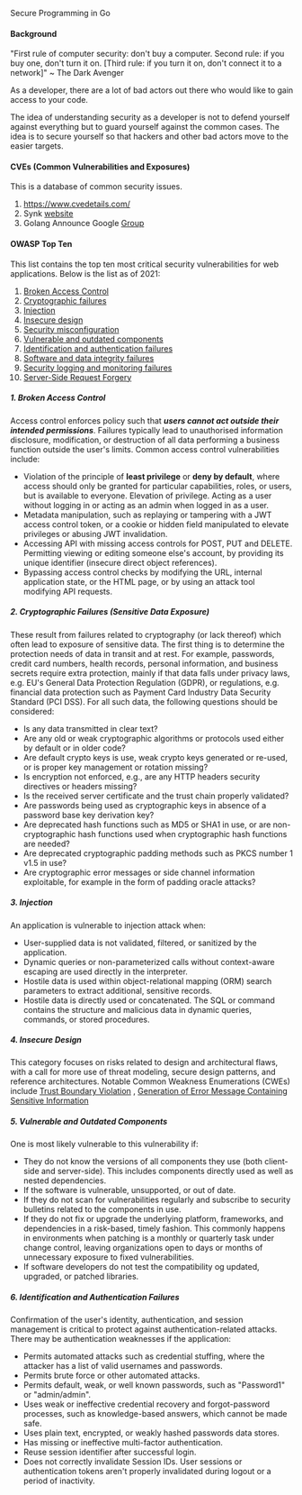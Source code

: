 Secure Programming in Go

#### Background

"First rule of computer security: don't buy a computer. Second rule: if you buy one, don't turn it
on. [Third rule: if you turn it on, don't connect it to a network]" ~ The Dark Avenger

As a developer, there are a lot of bad actors out there who would like to gain access to your code.

The idea of understanding security as a developer is not to defend yourself against everything but to guard yourself
against the common cases. The idea is to secure yourself so that hackers and other bad actors move to the easier
targets.

#### CVEs (Common Vulnerabilities and Exposures)

This is a database of common security issues.

1. https://www.cvedetails.com/
2. Synk [website](https://snyk.io/blog/go-security-cheatsheet-for-go-developers/)
3. Golang Announce Google [Group](https://groups.google.com/g/golang-announce)

#### OWASP Top Ten

This list contains the top ten most critical security vulnerabilities for web applications. Below is the list as of
2021:

1. [Broken Access Control](https://owasp.org/Top10/A01_2021-Broken_Access_Control/)
2. [Cryptographic failures](https://owasp.org/Top10/A02_2021-Cryptographic_Failures/)
3. [Injection](https://owasp.org/Top10/A03_2021-Injection/)
4. [Insecure design](https://owasp.org/Top10/A04_2021-Insecure_Design/)
5. [Security misconfiguration](https://owasp.org/Top10/A05_2021-Security_Misconfiguration/)
6. [Vulnerable and outdated components](https://owasp.org/Top10/A06_2021-Vulnerable_and_Outdated_Components/)
7. [Identification and authentication failures](https://owasp.org/Top10/A07_2021-Identification_and_Authentication_Failures/)
8. [Software and data integrity failures](https://owasp.org/Top10/A08_2021-Software_and_Data_Integrity_Failures/)
9. [Security logging and monitoring failures](https://owasp.org/Top10/A09_2021-Security_Logging_and_Monitoring_Failures/)
10. [Server-Side Request Forgery](https://owasp.org/Top10/A10_2021-Server-Side_Request_Forgery_%28SSRF%29/)

##### 1. Broken Access Control

Access control enforces policy such that **_users cannot act outside their intended permissions_**. Failures typically
lead to unauthorised information disclosure, modification, or destruction of all data performing a business function
outside the user's limits. Common access control vulnerabilities include:

* Violation of the principle of **least privilege** or **deny by default**, where access should only be granted for
  particular capabilities, roles, or users, but is available to everyone. Elevation of privilege. Acting as a user
  without logging in or acting as an admin when logged in as a user.
* Metadata manipulation, such as replaying or tampering with a JWT access control token, or a cookie or hidden field
  manipulated to elevate privileges or abusing JWT invalidation.
* Accessing API with missing access controls for POST, PUT and DELETE. Permitting viewing or editing someone else's
  account, by providing its unique identifier (insecure direct object references).
* Bypassing access control checks by modifying the URL, internal application state, or the HTML page, or by using an
  attack tool modifying API requests.

##### 2. Cryptographic Failures (Sensitive Data Exposure)

These result from failures related to cryptography (or lack thereof) which often lead to exposure of sensitive data. The
first thing is to determine the protection needs of data in transit and at rest. For example, passwords, credit card
numbers, health records, personal information, and business secrets require extra protection, mainly if that data falls
under privacy laws, e.g. EU's General Data Protection Regulation (GDPR), or regulations, e.g. financial data protection
such as Payment Card Industry Data Security Standard (PCI DSS). For all such data, the following questions should be
considered:

* Is any data transmitted in clear text?
* Are any old or weak cryptographic algorithms or protocols used either by default or in older code?
* Are default crypto keys is use, weak crypto keys generated or re-used, or is proper key management or rotation
  missing?
* Is encryption not enforced, e.g., are any HTTP headers security directives or headers missing?
* Is the received server certificate and the trust chain properly validated?
* Are passwords being used as cryptographic keys in absence of a password base key derivation key?
* Are deprecated hash functions such as MD5 or SHA1 in use, or are non-cryptographic hash functions used when
  cryptographic hash functions are needed?
* Are deprecated cryptographic padding methods such as PKCS number 1 v1.5 in use?
* Are cryptographic error messages or side channel information exploitable, for example in the form of padding oracle
  attacks?

##### 3. Injection

An application is vulnerable to injection attack when:

* User-supplied data is not validated, filtered, or sanitized by the application.
* Dynamic queries or non-parameterized calls without context-aware escaping are used directly in the interpreter.
* Hostile data is used within object-relational mapping (ORM) search parameters to extract additional, sensitive
  records.
* Hostile data is directly used or concatenated. The SQL or command contains the structure and malicious data in dynamic
  queries, commands, or stored procedures.

##### 4. Insecure Design

This category focuses on risks related to design and architectural flaws, with a call for more use of threat modeling,
secure design patterns, and reference architectures. Notable Common Weakness Enumerations (CWEs)
include [Trust Boundary Violation](https://cwe.mitre.org/data/definitions/501.html)
, [Generation of Error Message Containing Sensitive Information](https://cwe.mitre.org/data/definitions/209.html)

##### 5. Vulnerable and Outdated Components

One is most likely vulnerable to this vulnerability if:

* They do not know the versions of all components they use (both client-side and server-side). This includes components
  directly used as well as nested dependencies.
* If the software is vulnerable, unsupported, or out of date.
* If they do not scan for vulnerabilities regularly and subscribe to security bulletins related to the components in
  use.
* If they do not fix or upgrade the underlying platform, frameworks, and dependencies in a risk-based, timely fashion.
  This commonly happens in environments when patching is a monthly or quarterly task under change control, leaving
  organizations open to days or months of unnecessary exposure to fixed vulnerabilities.
* If software developers do not test the compatibility og updated, upgraded, or patched libraries.

##### 6. Identification and Authentication Failures

Confirmation of the user's identity, authentication, and session management is critical to protect against
authentication-related attacks. There may be authentication weaknesses if the application:

* Permits automated attacks such as credential stuffing, where the attacker has a list of valid usernames and passwords.
* Permits brute force or other automated attacks.
* Permits default, weak, or well known passwords, such as "Password1" or "admin/admin".
* Uses weak or ineffective credential recovery and forgot-password processes, such as knowledge-based answers, which
  cannot be made safe.
* Uses plain text, encrypted, or weakly hashed passwords data stores.
* Has missing or ineffective multi-factor authentication.
* Reuse session identifier after successful login.
* Does not correctly invalidate Session IDs. User sessions or authentication tokens aren't properly invalidated during
  logout or a period of inactivity.






